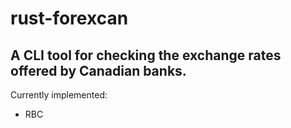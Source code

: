 # rust-forexcan
## A CLI tool for checking the exchange rates offered by Canadian banks.

Currently implemented:
- RBC
